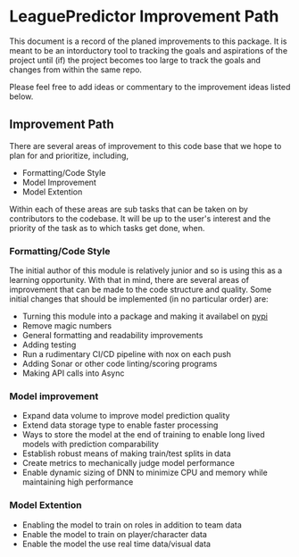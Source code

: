 # LeaguePredictor Improvement Path
This document is a record of the planed improvements to this package. It is meant to be an intorductory tool to tracking the goals and aspirations of the project until (if) the project becomes too large to track the goals and changes from within the same repo.

Please feel free to add ideas or commentary to the improvement ideas listed below.

## Improvement Path
There are several areas of improvement to this code base that we hope to plan for and prioritize, including,
* Formatting/Code Style
* Model Improvement
* Model Extention

Within each of these areas are sub tasks that can be taken on by contributors to the codebase. It will be up to
the user's interest and the priority of the task as to which tasks get done, when.

### Formatting/Code Style
The initial author of this module is relatively junior and so is using this as a learning opportunity. With that in mind, there are several areas of improvement that can be made to the code structure and quality. Some initial changes that should be implemented (in no particular order) are:
* Turning this module into a package and making it availabel on [pypi](https://pypi.org/)
* Remove magic numbers
* General formatting and readability improvements
* Adding testing
* Run a rudimentary CI/CD pipeline with nox on each push
* Adding Sonar or other code linting/scoring programs
* Making API calls into Async

### Model improvement
* Expand data volume to improve model prediction quality
* Extend data storage type to enable faster processing
* Ways to store the model at the end of training to enable long lived models with prediction comparability
* Establish robust means of making train/test splits in data
* Create metrics to mechanically judge model performance
* Enable dynamic sizing of DNN to minimize CPU and memory while maintaining high performance



### Model Extention
* Enabling the model to train on roles in addition to team data
* Enable the model to train on player/character data
* Enable the model the use real time data/visual data
